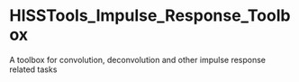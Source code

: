 HISSTools_Impulse_Response_Toolbox
==================================

A toolbox for convolution, deconvolution and other impulse response related tasks
